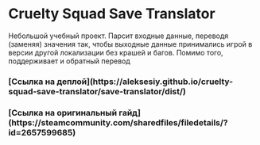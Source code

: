 <h1>Cruelty Squad Save Translator</h1>

Небольшой учебный проект. Парсит входные данные, переводя (заменяя) значения так, чтобы выходные данные принимались игрой в версии другой локализации без крашей и багов. Помимо того, поддерживает и обратный перевод

<h3>[Ссылка на деплой](https://aleksesiy.github.io/cruelty-squad-save-translator/save-translator/dist/)</h3>
<h3>[Ссылка на оригинальный гайд](https://steamcommunity.com/sharedfiles/filedetails/?id=2657599685)</h3>

